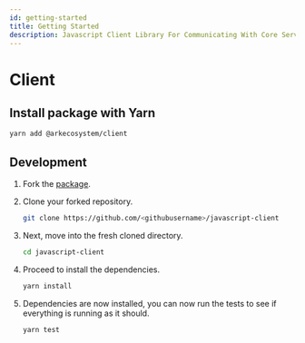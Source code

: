 ```yaml
---
id: getting-started
title: Getting Started
description: Javascript Client Library For Communicating With Core Server Public REST API
---
```


# Client

## Install package with Yarn

```bash
yarn add @arkecosystem/client
```

## Development

1. Fork the [package](https://github.com/ARKEcosystem/javascript-client).
2. Clone your forked repository.

   ```bash
   git clone https://github.com/<githubusername>/javascript-client
   ```

3. Next, move into the fresh cloned directory.

   ```bash
   cd javascript-client
   ```

4. Proceed to install the dependencies.

   ```bash
   yarn install
   ```

5. Dependencies are now installed, you can now run the tests to see if everything is running as it should.

   ```bash
   yarn test
   ```

